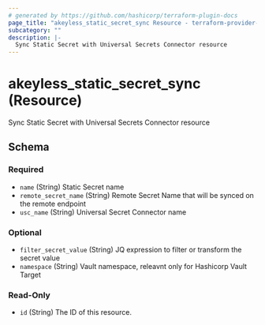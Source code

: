 ```yaml
---
# generated by https://github.com/hashicorp/terraform-plugin-docs
page_title: "akeyless_static_secret_sync Resource - terraform-provider-akeyless"
subcategory: ""
description: |-
  Sync Static Secret with Universal Secrets Connector resource
---
```


# akeyless_static_secret_sync (Resource)

Sync Static Secret with Universal Secrets Connector resource



<!-- schema generated by tfplugindocs -->
## Schema

### Required

- `name` (String) Static Secret name
- `remote_secret_name` (String) Remote Secret Name that will be synced on the remote endpoint
- `usc_name` (String) Universal Secret Connector name

### Optional

- `filter_secret_value` (String) JQ expression to filter or transform the secret value
- `namespace` (String) Vault namespace, releavnt only for Hashicorp Vault Target

### Read-Only

- `id` (String) The ID of this resource.


